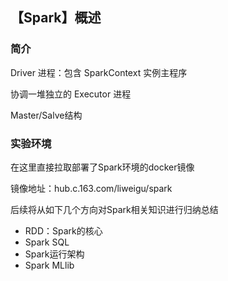 ## 【Spark】概述



### 简介

Driver 进程：包含 SparkContext 实例主程序

协调一堆独立的 Executor 进程

Master/Salve结构



### 实验环境

在这里直接拉取部署了Spark环境的docker镜像

镜像地址：hub.c.163.com/liweigu/spark









后续将从如下几个方向对Spark相关知识进行归纳总结

- RDD：Spark的核心
- Spark SQL
- Spark运行架构
- Spark MLlib